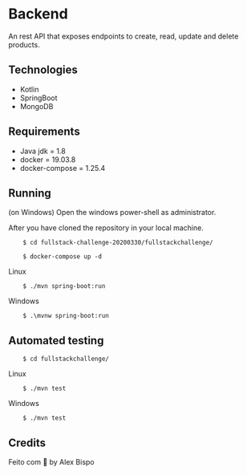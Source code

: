 # Backend

An rest API that exposes endpoints to create, read, update and delete products.

## Technologies
 - Kotlin
 - SpringBoot
 - MongoDB

## Requirements
 - Java jdk = 1.8
 - docker = 19.03.8
 - docker-compose = 1.25.4
 
## Running
 (on Windows) Open the windows power-shell as administrator.

After you have cloned the repository in your local machine.

        $ cd fullstack-challenge-20200330/fullstackchallenge/
        
        $ docker-compose up -d

Linux        

        $ ./mvn spring-boot:run

Windows

        $ .\mvnw spring-boot:run


## Automated testing
        
        $ cd fullstackchallenge/

Linux
        
        $ ./mvn test 

Windows

        $ ./mvn test 


## Credits

Feito com 💜 by Alex Bispo